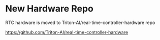 # New Hardware Repo
RTC hardware is moved to Triton-AI/real-time-controller-hardware repo

https://github.com/Triton-AI/real-time-controller-hardware